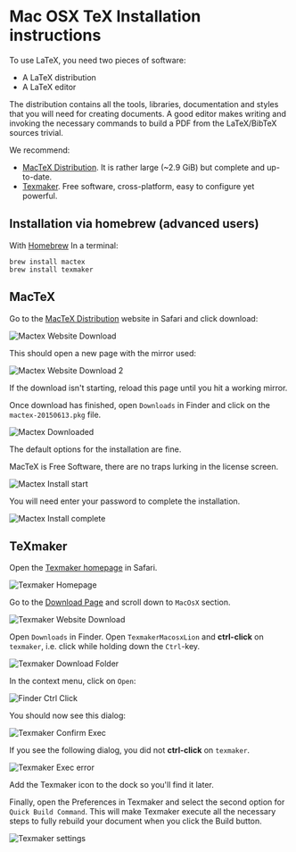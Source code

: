 Mac OSX TeX Installation instructions
=====================================

To use LaTeX, you need two pieces of software:

* A LaTeX distribution
* A LaTeX editor

The distribution contains all the tools, libraries, documentation and styles
that you will need for creating documents. A good editor makes writing and invoking
the necessary commands to build a PDF from the LaTeX/BibTeX sources trivial.

We recommend:

* [MacTeX Distribution](https://tug.org/mactex/). It is rather large (~2.9 GiB) but complete and up-to-date.
* [Texmaker](http://www.xm1math.net/texmaker/). Free software, cross-platform, easy to configure yet powerful.

Installation via homebrew (advanced users)
------------------------------------------

With [Homebrew]()
In a terminal:

```
brew install mactex
brew install texmaker
```


MacTeX
------

Go to the [MacTeX Distribution](https://tug.org/mactex/) website in Safari and click download:

![Mactex Website Download](https://www.dropbox.com/s/vpdoktndd3219dg/macosx-mactex-download.png?raw=1)

This should open a new page with the mirror used:

![Mactex Website Download 2](https://www.dropbox.com/s/cgm3nc5jerdtq9y/macosx-mactex-download2.png?raw=1)

If the download isn't starting, reload this page until you hit a working mirror.

Once download has finished, open `Downloads` in Finder and click on the
`mactex-20150613.pkg` file.

![Mactex Downloaded](https://www.dropbox.com/s/8js8a3horetbxk4/macosx-mactex-downloaded.png?raw=1)

The default options for the installation are fine.

MacTeX is Free Software, there are no traps lurking in the license screen.

![Mactex Install start](https://www.dropbox.com/s/p06s7zbt2pa55gz/macosx-mactex-install.png?raw=1)

You will need enter your password to complete the installation.

![Mactex Install complete](https://www.dropbox.com/s/5l01wgl8b7arvbm/macosx-mactex-install-complete.png?raw=1)

TeXmaker
--------

Open the [Texmaker homepage](http://www.xm1math.net/texmaker/) in Safari.

![Texmaker Homepage](https://www.dropbox.com/s/z849chwa7rrbv4i/texmaker-homepage.png?raw=1)

Go to the [Download Page](http://www.xm1math.net/texmaker/download.html) and scroll down to `MacOsX` section.

![Texmaker Website Download](https://www.dropbox.com/s/1akx0bn1vd9k1j4/texmaker-download.png?raw=1)

Open `Downloads` in Finder. Open `TexmakerMacosxLion` and **ctrl-click** on `texmaker`, i.e. click while holding
down the `Ctrl`-key.

![Texmaker Download Folder](https://www.dropbox.com/s/lz8c8acy1uuqalq/texmaker-download-folder.png?raw=1)

In the context menu, click on `Open`:

![Finder Ctrl Click](https://www.dropbox.com/s/1nvaer3i1s35vce/texmaker-unsigned-context-menu.png?raw=1)

You should now see this dialog:

![Texmaker Confirm Exec](https://www.dropbox.com/s/nuiica39s4oyjm1/texmaker-macos-confirm-exec.png?raw=1)

If you see the following dialog, you did not **ctrl-click** on `texmaker`.

![Texmaker Exec error](https://www.dropbox.com/s/s3aawrc0t5jcb5s/texmaker-unsigned-error.png?raw=1)

Add the Texmaker icon to the dock so you'll find it later.

Finally, open the Preferences in Texmaker and select the second option for
`Quick Build Command`. This will make Texmaker execute all the necessary steps to
fully rebuild your document when you click the Build button.

![Texmaker settings](https://www.dropbox.com/s/44a4vu1udrg9y5d/macosx-texmaker-settings.png?raw=1)
